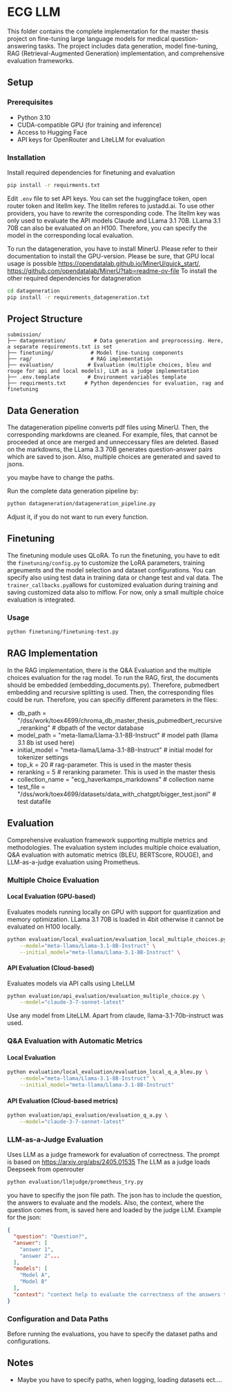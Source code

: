 # ECG LLM

This folder contains the complete implementation for the master thesis project on fine-tuning large language models for medical question-answering tasks. The project includes data generation, model fine-tuning, RAG (Retrieval-Augmented Generation) implementation, and comprehensive evaluation frameworks.


## Setup

### Prerequisites

- Python 3.10
- CUDA-compatible GPU (for training and inference)
- Access to Hugging Face
- API keys for OpenRouter and LiteLLM for evaluation

### Installation

Install required dependencies for finetuning and evaluation
```bash
pip install -r requirments.txt
```
Edit `.env` file to set API keys. You can set the huggingface token, open router token and litellm key. The litellm referes to justadd.ai. To use other providers, you have to rewrite the corresponding code. The litellm key was only used to evaluate the API models Claude and LLama 3.1 70B. LLama 3.1 70B can also be evaluated on an H100. Therefore, you can specify the model in the corresponding local evaluation.

To run the datageneration, you have to install MinerU. Please refer to their documentation to install the GPU-version. Please be sure, that GPU local usage is possible
https://opendatalab.github.io/MinerU/quick_start/, https://github.com/opendatalab/MinerU?tab=readme-ov-file
To install the other required dependencies for datagneration
```bash
cd datageneration
pip install -r requirements_datageneration.txt
```

## Project Structure

```
submission/
├── datageneration/         # Data generation and preprocessing. Here, a separate requirements.txt is set
├── finetuning/            # Model fine-tuning components
├── rag/                   # RAG implementation
├── evaluation/           # Evaluation (multiple choices, bleu and rouge for api and local models), LLM as a judge implementation
├── .env.template         # Environment variables template
├── requirments.txt      # Python dependencies for evaluation, rag and finetuning
```

## Data Generation

The datageneration pipeline converts pdf files using MinerU. Then, the corresponding markdowns are cleaned. For example, files, that cannot be proceeded at once are merged and unneccessary files are deleted. Based on the markdowns, the LLama 3.3 70B generates question-answer pairs which are saved to json. Also, multiple choices are generated and saved to jsons.

you maybe have to change the paths.

Run the complete data generation pipeline by:
```bash
python datageneration/datageneration_pipeline.py
```
Adjust it, if you do not want to run every function.
## Finetuning

The finetuning module uses QLoRA. To run the finetuning, you have to edit the `finetuning/config.py` to customize the LoRA parameters, training argeuments and the model selection and dataset configurations. You can specify also using test data in training data or change test and val data. The `trainer_callbacks.py`allows for customized evaluation during training and saving customized data also to mlflow. For now, only a small multiple choice evaluation is integrated.


### Usage

```bash
python finetuning/finetuning-test.py
```

## RAG Implementation

In the RAG implementation, there is the Q&A Evaluation and the multiple choices evaluation for the rag model. To run the RAG, first, the documents should be embedded (embedding_documents.py). Therefore, pubmedbert embedding and recursive splitting is used. Then, the corresponding files could be run. Therefore, you can specifiy different parameters in the files:

  -  db_path = "/dss/work/toex4699/chroma_db_master_thesis_pubmedbert_recursive_reranking" # dbpath of the vector database
  -  model_path = "meta-llama/Llama-3.1-8B-Instruct" # model path (llama 3.1 8b ist used here)
  -  initial_model = "meta-llama/Llama-3.1-8B-Instruct" # initial model for tokenizer settings
  -  top_k = 20 # rag-parameter. This is used in the master thesis
   - reranking = 5 # reranking parameter. This is used in the master thesis
- collection_name = "ecg_haverkamps_markdowns" # collection name
- test_file = "/dss/work/toex4699/datasets/data_with_chatgpt/bigger_test.jsonl" # test datafile


## Evaluation

Comprehensive evaluation framework supporting multiple metrics and methodologies. The evaluation system includes multiple choice evaluation, Q&A evaluation with automatic metrics (BLEU, BERTScore, ROUGE), and LLM-as-a-judge evaluation using Prometheus.

### Multiple Choice Evaluation

#### Local Evaluation (GPU-based)
Evaluates models running locally on GPU with support for quantization and memory optimization. LLama 3.1 70B is loaded in 4bit otherwise it cannot be evaluated on H100 locally.

```bash
python evaluation/local_evaluation/evaluation_local_multiple_choices.py \
    --model="meta-llama/Llama-3.1-8B-Instruct" \
    --initial_model="meta-llama/Llama-3.1-8B-Instruct" \

```

#### API Evaluation (Cloud-based)
Evaluates models via API calls using LiteLLM

```bash
python evaluation/api_evaluation/evaluation_multiple_choice.py \
    --model="claude-3-7-sonnet-latest"
```
Use any model from LiteLLM. Apart from claude, llama-3.1-70b-instruct was used.

### Q&A Evaluation with Automatic Metrics

#### Local Evaluation

```bash
python evaluation/local_evaluation/evaluation_local_q_a_bleu.py \
    --model="meta-llama/Llama-3.1-8B-Instruct" \
    --initial_model="meta-llama/Llama-3.1-8B-Instruct"
```


#### API Evaluation (Cloud-based metrics)

```bash
python evaluation/api_evaluation/evaluation_q_a.py \
    --model="claude-3-7-sonnet-latest"
```

### LLM-as-a-Judge Evaluation

Uses LLM as a judge framework for evaluation of correctness. The prompt is based on https://arxiv.org/abs/2405.01535
The LLM as a judge loads Deepseek from openrouter
```bash
python evaluation/llmjudge/prometheus_try.py
```

you have to specifiy the json file path. The json has to include the question, the answers to evaluate and the models. Also, the context, where the question comes from, is saved here and loaded by the judge LLM.
Example for the json:
```json
{
  "question": "Question?",
  "answer": [
    "answer 1",
    "answer 2"...
  ],
  "models": [
    "Model A",
    "Model B"
  ],
  "context": "context help to evaluate the correctness of the answers to the question"
}
```

### Configuration and Data Paths

Before running the evaluations, you have to specify the dataset paths and configurations.

## Notes

- Maybe you have to specify paths, when logging, loading datasets ect....

